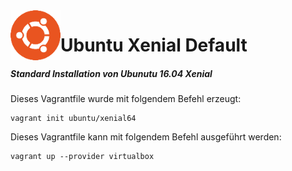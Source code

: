 <img align="left" width="80" height="80" src="/99-Images/ubuntu.png" alt="Ubuntu Logo">

# Ubuntu Xenial Default

##### Standard Installation von Ubunutu 16.04 Xenial 

Dieses Vagrantfile wurde mit folgendem Befehl erzeugt:

```
vagrant init ubuntu/xenial64
```

Dieses Vagrantfile kann mit folgendem Befehl ausgeführt werden:

```
vagrant up --provider virtualbox
```
